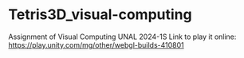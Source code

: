# Tetris3D_visual-computing
Assignment of Visual Computing UNAL 2024-1S
Link to play it online: https://play.unity.com/mg/other/webgl-builds-410801